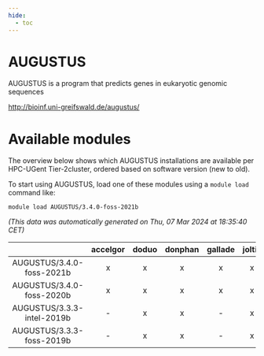 ```yaml
---
hide:
  - toc
---
```


AUGUSTUS
========


AUGUSTUS is a program that predicts genes in eukaryotic genomic sequences

http://bioinf.uni-greifswald.de/augustus/
# Available modules


The overview below shows which AUGUSTUS installations are available per HPC-UGent Tier-2cluster, ordered based on software version (new to old).

To start using AUGUSTUS, load one of these modules using a `module load` command like:

```shell
module load AUGUSTUS/3.4.0-foss-2021b
```

*(This data was automatically generated on Thu, 07 Mar 2024 at 18:35:40 CET)*  

| |accelgor|doduo|donphan|gallade|joltik|skitty|
| :---: | :---: | :---: | :---: | :---: | :---: | :---: |
|AUGUSTUS/3.4.0-foss-2021b|x|x|x|x|x|x|
|AUGUSTUS/3.4.0-foss-2020b|x|x|x|x|x|x|
|AUGUSTUS/3.3.3-intel-2019b|-|x|x|-|x|x|
|AUGUSTUS/3.3.3-foss-2019b|-|x|x|-|x|x|
